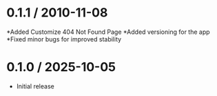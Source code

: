 
0.1.1 / 2010-11-08
==================

  *Added Customize 404 Not Found Page
  *Added versioning for the app
  *Fixed minor bugs for improved stability

0.1.0 / 2025-10-05
==================

  * Initial release